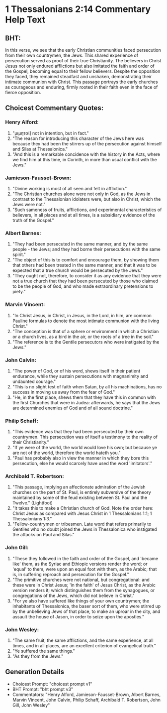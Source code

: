 # 1 Thessalonians 2:14 Commentary Help Text

## BHT:
In this verse, we see that the early Christian communities faced persecution from their own countrymen, the Jews. This shared experience of persecution served as proof of their true Christianity. The believers in Christ Jesus not only endured afflictions but also imitated the faith and order of the Gospel, becoming equal to their fellow believers. Despite the opposition they faced, they remained steadfast and unshaken, demonstrating their intimate communion with Christ. This passage portrays the early churches as courageous and enduring, firmly rooted in their faith even in the face of fierce opposition.

## Choicest Commentary Quotes:
### Henry Alford:
1. "μιμηταί] not in intention, but in fact."
2. "The reason for introducing this character of the Jews here was because they had been the stirrers up of the persecution against himself and Silas at Thessalonica."
3. "And this is a remarkable concidence with the history in the Acts, where we find him at this time, in Corinth, in more than usual conflict with the Jews."

### Jamieson-Fausset-Brown:
1. "Divine working is most of all seen and felt in affliction."
2. "The Christian churches alone were not only in God, as the Jews in contrast to the Thessalonian idolaters were, but also in Christ, which the Jews were not."
3. "Such sameness of fruits, afflictions, and experimental characteristics of believers, in all places and at all times, is a subsidiary evidence of the truth of the Gospel."

### Albert Barnes:
1. "They had been persecuted in the same manner, and by the same people - the Jews; and they had borne their persecutions with the same spirit."
2. "The object of this is to comfort and encourage them, by showing them that others had been treated in the same manner, and that it was to be expected that a true church would be persecuted by the Jews."
3. "They ought not, therefore, to consider it as any evidence that they were not a true church that they had been persecuted by those who claimed to be the people of God, and who made extraordinary pretensions to piety."

### Marvin Vincent:
1. "In Christ Jesus, in Christ, in Jesus, in the Lord, in him, are common Pauline formulas to denote the most intimate communion with the living Christ."
2. "The conception is that of a sphere or environment in which a Christian or a church lives, as a bird in the air, or the roots of a tree in the soil."
3. "The reference is to the Gentile persecutors who were instigated by the Jews."

### John Calvin:
1. "The power of God, or of his word, shews itself in their patient endurance, while they sustain persecutions with magnanimity and undaunted courage."
2. "This is no slight test of faith when Satan, by all his machinations, has no success in moving us away from the fear of God."
3. "He, in the first place, shews them that they have this in common with the first Churches that were in Judea: afterwards, he says that the Jews are determined enemies of God and of all sound doctrine."

### Philip Schaff:
1. "This evidence was that they had been persecuted by their own countrymen. This persecution was of itself a testimony to the reality of their Christianity."
2. "If ye were of the world, the world would love his own; but because ye are not of the world, therefore the world hateth you."
3. "Paul has probably also in view the manner in which they bore this persecution, else he would scarcely have used the word 'imitators'."

### Archibald T. Robertson:
1. "This passage, implying an affectionate admiration of the Jewish churches on the part of St. Paul, is entirely subversive of the theory maintained by some of the feud existing between St. Paul and the Twelve." (Lightfoot)
2. "It takes this to make a Christian church of God. Note the order here: Christ Jesus as compared with Jesus Christ in 1 Thessalonians 1:1; 1 Thessalonians 1:3." 
3. "Fellow-countrymen or tribesmen. Late word that refers primarily to Gentiles who no doubt joined the Jews in Thessalonica who instigated the attacks on Paul and Silas."

### John Gill:
1. "These they followed in the faith and order of the Gospel, and 'became like' them, as the Syriac and Ethiopic versions render the word; or 'equal' to them, were upon an equal foot with them, as the Arabic; that is, in suffering reproach and persecution for the Gospel."
2. "The primitive churches were not national, but congregational: and these were in Christ Jesus; 'in the faith' of Jesus Christ, as the Arabic version renders it; which distinguishes them from the synagogues, or congregations of the Jews, which did not believe in Christ."
3. "For ye also have suffered like things of your own countrymen; the inhabitants of Thessalonica, the baser sort of them, who were stirred up by the unbelieving Jews of that place, to make an uproar in the city, and assault the house of Jason, in order to seize upon the apostles."

### John Wesley:
1. "The same fruit, the same afflictions, and the same experience, at all times, and in all places, are an excellent criterion of evangelical truth."
2. "Ye suffered the same things."
3. "As they from the Jews."


## Generation Details
- Choicest Prompt: "choicest prompt v1"
- BHT Prompt: "bht prompt v3"
- Commentators: "Henry Alford, Jamieson-Fausset-Brown, Albert Barnes, Marvin Vincent, John Calvin, Philip Schaff, Archibald T. Robertson, John Gill, John Wesley"
